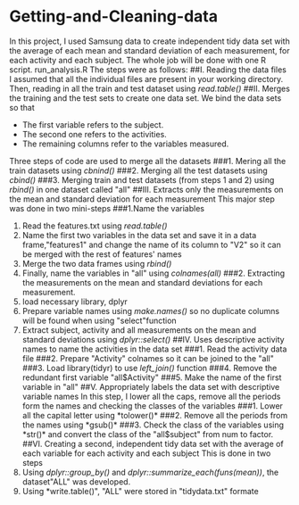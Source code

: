 # Getting-and-Cleaning-data
In this project, I used Samsung data to create independent tidy data set with the average of each mean and standard deviation of each measurement, for each activity and each subject.
The whole job will be done with one R script. run_analysis.R
The steps were as follows:
##I. Reading the data files
I assumed that all the individual files are present in your working directory.
Then, reading in all the train and test dataset using *read.table()*
##II. Merges the training and the test sets to create one data set.
We bind the data sets so that
* The first variable refers to the subject.
* The second one refers to the activities.
* The remaining columns refer to the variables measured.

Three steps of code are used to merge all the datasets
###1. Mering all the train datasets using *cbnind()*
###2. Merging all the test datasets using *cbind()*
###3. Merging train and test datasets (from steps 1 and 2) using *rbind()* in one dataset called "all"
##III. Extracts only the measurements on the mean and standard deviation for each measurement
This major step was done in two mini-steps
###1.Name the variables
1. Read the features.txt using *read.table()*
2. Name the first two variables in the data set and save it in a data frame,"features1" and change the name of its column to "V2" so it can be merged with the rest of features' names
3. Merge the two data frames using *rbind()*
4. Finally, name the variables in "all" using *colnames(all)*
###2. Extracting the measurements on the mean and standard deviations for each measurement.
1. load necessary library, dplyr
2. Prepare variable names using *make.names()* so no duplicate columns will be found when using "select"function
3. Extract subject, activity and all measurements on the mean and standard deviations using *dplyr::select()*
##IV. Uses descriptive activity names to name the activities in the data set
###1. Read the activity data file
###2. Prepare "Activity" colnames so it can be joined to the "all"
###3. Load library(tidyr) to use *left_join()* function
###4. Remove the redundant first variable "all$Activity"
###5. Make the name of the first variable in "all"
##V. Appropriately labels the data set with descriptive variable names
In this step, I lower all the caps, remove all the periods form the names and checking the classes of the variables
###1. Lower all the capital letter using *tolower()*
###2. Remove all the periods from the names using *gsub()*
###3. Check the class of the variables using *str()* and convert the class of the "all$subject" from num to factor.
##VI. Creating a second, independent tidy data set with the average of each variable for each activity and each subject
This is done in two steps
1. Using *dplyr::group_by()* and *dplyr::summarize_each(funs(mean))*, the dataset"ALL" was developed.
2. Using *write.table()", "ALL" were stored in "tidydata.txt" formate
